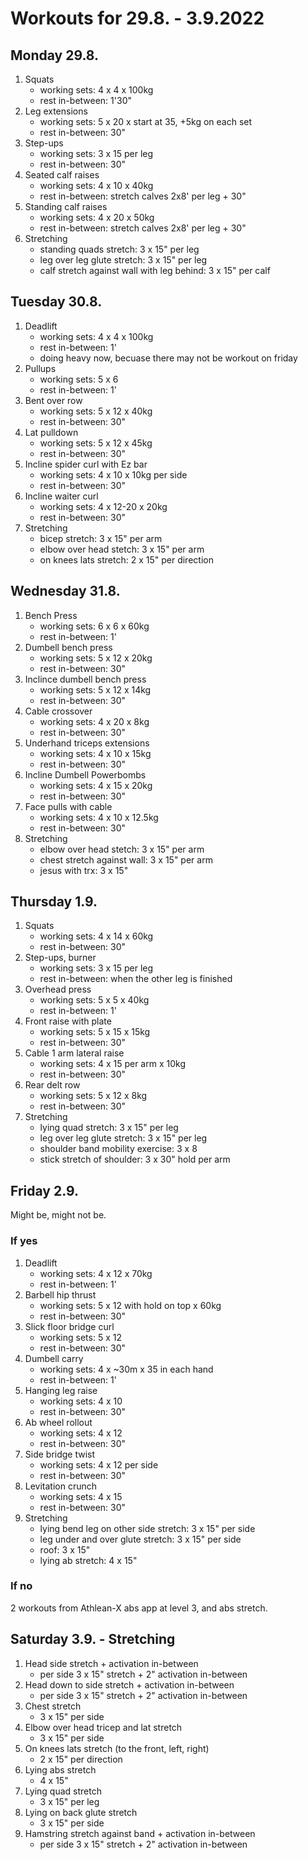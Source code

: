 # Workouts for 29.8. - 3.9.2022

## Monday 29.8.

1. Squats
   - working sets: 4 x 4 x 100kg
   - rest in-between: 1'30"
2. Leg extensions
   - working sets: 5 x 20 x start at 35, +5kg on each set
   - rest in-between: 30"
3. Step-ups
   - working sets: 3 x 15 per leg
   - rest in-between: 30"
4. Seated calf raises
   - working sets: 4 x 10 x 40kg
   - rest in-between: stretch calves 2x8' per leg + 30"
5. Standing calf raises
   - working sets: 4 x 20 x 50kg
   - rest in-between: stretch calves 2x8' per leg + 30"
6. Stretching
   - standing quads stretch: 3 x 15" per leg
   - leg over leg glute stretch: 3 x 15" per leg
   - calf stretch against wall with leg behind: 3 x 15" per calf

## Tuesday 30.8.

1. Deadlift
   - working sets: 4 x 4 x 100kg
   - rest in-between: 1'
   - doing heavy now, becuase there may not be workout on friday
2. Pullups
   - working sets: 5 x 6
   - rest in-between: 1'
3. Bent over row
   - working sets: 5 x 12 x 40kg
   - rest in-between: 30"
4. Lat pulldown
   - working sets: 5 x 12 x 45kg
   - rest in-between: 30"
5. Incline spider curl with Ez bar
   - working sets: 4 x 10 x 10kg per side
   - rest in-between: 30"
6. Incline waiter curl
   - working sets: 4 x 12-20 x 20kg
   - rest in-between: 30"
7. Stretching
   - bicep stretch: 3 x 15" per arm
   - elbow over head stetch: 3 x 15" per arm
   - on knees lats stretch: 2 x 15" per direction

## Wednesday 31.8.

1. Bench Press
   - working sets: 6 x 6 x 60kg
   - rest in-between: 1'
2. Dumbell bench press
   - working sets: 5 x 12 x 20kg
   - rest in-between: 30"
3. Inclince dumbell bench press
   - working sets: 5 x 12 x 14kg
   - rest in-between: 30"
4. Cable crossover
   - working sets: 4 x 20 x 8kg
   - rest in-between: 30"
5. Underhand triceps extensions
   - working sets: 4 x 10 x 15kg
   - rest in-between: 30"
6. Incline Dumbell Powerbombs
   - working sets: 4 x 15 x 20kg
   - rest in-between: 30"
7. Face pulls with cable
   - working sets: 4 x 10 x 12.5kg
   - rest in-between: 30"
8. Stretching
   - elbow over head stetch: 3 x 15" per arm
   - chest stretch against wall: 3 x 15" per arm
   - jesus with trx: 3 x 15"

## Thursday 1.9.

1. Squats
   - working sets: 4 x 14 x 60kg
   - rest in-between: 30"
1. Step-ups, burner
   - working sets: 3 x 15 per leg
   - rest in-between: when the other leg is finished
1. Overhead press
   - working sets: 5 x 5 x 40kg
   - rest in-between: 1'
1. Front raise with plate
   - working sets: 5 x 15 x 15kg
   - rest in-between: 30"
1. Cable 1 arm lateral raise
   - working sets: 4 x 15 per arm x 10kg
   - rest in-between: 30"
1. Rear delt row
   - working sets: 5 x 12 x 8kg
   - rest in-between: 30"
1. Stretching
   - lying quad stretch: 3 x 15" per leg
   - leg over leg glute stretch: 3 x 15" per leg
   - shoulder band mobility exercise: 3 x 8
   - stick stretch of shoulder: 3 x 30" hold per arm

## Friday 2.9.

Might be, might not be.

### If yes

1. Deadlift
   - working sets: 4 x 12 x 70kg
   - rest in-between: 1'
2. Barbell hip thrust
   - working sets: 5 x 12 with hold on top x 60kg
   - rest in-between: 30"
3. Slick floor bridge curl
   - working sets: 5 x 12
   - rest in-between: 30"
4. Dumbell carry
   - working sets: 4 x ~30m x 35 in each hand
   - rest in-between: 1'
5. Hanging leg raise
   - working sets: 4 x 10
   - rest in-between: 30"
6. Ab wheel rollout
   - working sets: 4 x 12
   - rest in-between: 30"
7. Side bridge twist
   - working sets: 4 x 12 per side
   - rest in-between: 30"
8. Levitation crunch
   - working sets: 4 x 15
   - rest in-between: 30"
9. Stretching
   - lying bend leg on other side stretch: 3 x 15" per side
   - leg under and over glute stretch: 3 x 15" per side
   - roof: 3 x 15"
   - lying ab stretch: 4 x 15"

### If no

2 workouts from Athlean-X abs app at level 3, and abs stretch.

## Saturday 3.9. - Stretching

1. Head side stretch + activation in-between
   - per side 3 x 15" stretch + 2" activation in-between
2. Head down to side stretch + activation in-between
   - per side 3 x 15" stretch + 2" activation in-between
3. Chest stretch
   - 3 x 15" per side
4. Elbow over head tricep and lat stretch
   - 3 x 15" per side
5. On knees lats stretch (to the front, left, right)
   - 2 x 15" per direction
6. Lying abs stretch
   - 4 x 15"
7. Lying quad stretch
   - 3 x 15" per leg
8. Lying on back glute stretch
   - 3 x 15" per side
9. Hamstring stretch against band + activation in-between
   - per side 3 x 15" stretch + 2" activation in-between
